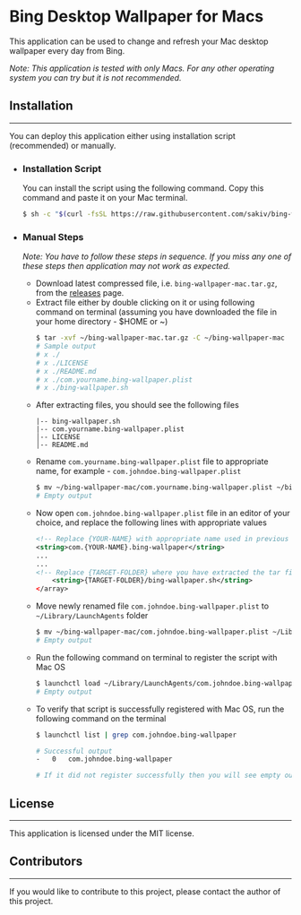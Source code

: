 # Bing Desktop Wallpaper for Macs
This application can be used to change and refresh your Mac desktop wallpaper every day from Bing.

*Note: This application is tested with only Macs. For any other operating system you can try but it is not recommended.*
## Installation
---
You can deploy this application either using installation script (recommended) or manually.
* ### Installation Script

    You can install the script using the following command. Copy this command and paste it on your Mac terminal.

    ```bash
    $ sh -c "$(curl -fsSL https://raw.githubusercontent.com/sakiv/bing-wallpaper-mac/dev/install.sh?`date '+%s'`)"
    ```

* ### Manual Steps
    *Note: You have to follow these steps in sequence. If you miss any one of these steps then application may not work as expected.* 

    * Download latest compressed file, i.e. `bing-wallpaper-mac.tar.gz`, from the [releases](https://github.com/sakiv/bing-wallpaper-mac/releases) page.
    * Extract file either by double clicking on it or using following command on terminal (assuming you have downloaded the file in your home directory - $HOME or ~)
        ```bash
        $ tar -xvf ~/bing-wallpaper-mac.tar.gz -C ~/bing-wallpaper-mac
        # Sample output
        # x ./
        # x ./LICENSE
        # x ./README.md
        # x ./com.yourname.bing-wallpaper.plist
        # x ./bing-wallpaper.sh
        ```
    * After extracting files, you should see the following files
        ```
        |-- bing-wallpaper.sh    
        |-- com.yourname.bing-wallpaper.plist    
        │-- LICENSE
        │-- README.md
        ```
    * Rename `com.yourname.bing-wallpaper.plist` file to appropriate name, for example - `com.johndoe.bing-wallpaper.plist`
        ```bash
        $ mv ~/bing-wallpaper-mac/com.yourname.bing-wallpaper.plist ~/bing-wallpaper-mac/com.johndoe.bing-wallpaper.plist
        # Empty output
        ```
    * Now open `com.johndoe.bing-wallpaper.plist` file in an editor of your choice, and replace the following lines with appropriate values
        ```xml
        <!-- Replace {YOUR-NAME} with appropriate name used in previous step, for example - johndoe -->
        <string>com.{YOUR-NAME}.bing-wallpaper</string>
        ...
        ...
        <!-- Replace {TARGET-FOLDER} where you have extracted the tar file, for example - ~/bing-wallpaper-mac -->
            <string>{TARGET-FOLDER}/bing-wallpaper.sh</string>
        </array>
        ```
    * Move newly renamed file `com.johndoe.bing-wallpaper.plist` to `~/Library/LaunchAgents` folder
        ```bash
        $ mv ~/bing-wallpaper-mac/com.johndoe.bing-wallpaper.plist ~/Library/LaunchAgents/
        # Empty output
        ```
    * Run the following command on terminal to register the script with Mac OS
        ```bash
        $ launchctl load ~/Library/LaunchAgents/com.johndoe.bing-wallpaper.plist
        # Empty output
        ```
    * To verify that script is successfully registered with Mac OS, run the following command on the terminal
        ```bash
        $ launchctl list | grep com.johndoe.bing-wallpaper
        
        # Successful output
        -	0	com.johndoe.bing-wallpaper

        # If it did not register successfully then you will see empty output
## License
---
This application is licensed under the MIT license.

## Contributors
---
If you would like to contribute to this project, please contact the author of this project.